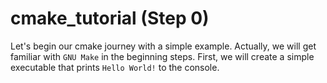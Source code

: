 # cmake_tutorial (Step 0)
Let's begin our cmake journey with a simple example. Actually, we will get familiar with `GNU Make` in the beginning steps. First, we will create a simple executable that prints `Hello World!` to the console. 